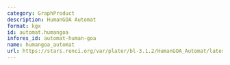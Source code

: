 ```yaml
---
category: GraphProduct
description: HumanGOA Automat
format: kgx
id: automat.humangoa
infores_id: automat-human-goa
name: humangoa_automat
url: https://stars.renci.org/var/plater/bl-3.1.2/HumanGOA_Automat/latest/kgx_files
---
```


